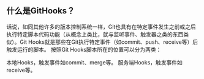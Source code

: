 什么是GitHooks？
----------------
话说，如同其他许多的版本控制系统一样，Git也具有在特定事件发生之前或之后执行特定脚本代码功能（从概念上类比，就与监听事件、触发器之类的东西类似）。Git Hooks就是那些在Git执行特定事件（如commit、push、receive等）后触发运行的脚本。
按照Git Hooks脚本所在的位置可以分为两类：

本地Hooks，触发事件如commit、merge等。
服务端Hooks，触发事件如receive等。
